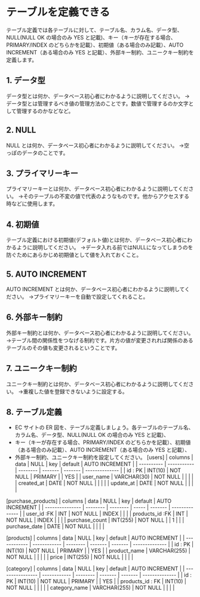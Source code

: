# テーブルを定義できる
テーブル定義では各テーブルに対して、テーブル名、カラム名、データ型、NULL(NULL OK の場合のみ YES と記載)、キー（キーが存在する場合、PRIMARY/INDEX のどちらかを記載）、初期値（ある場合のみ記載）、AUTO INCREMENT（ある場合のみ YES と記載）、外部キー制約、ユニークキー制約を定義します。
## 1. データ型
データ型とは何か、データベース初心者にわかるように説明してください。
→データ型とは管理するべき値の管理方法のことです。数値で管理するのか文字として管理するのかなどなど。
## 2. NULL
NULL とは何か、データベース初心者にわかるように説明してください。
→空っぽのデータのことです。
## 3. プライマリーキー
プライマリーキーとは何か、データベース初心者にわかるように説明してください。
→そのテーブルの不変の値で代表のようなものです。他からアクセスする時などに使用します。
## 4. 初期値
テーブル定義における初期値(デフォルト値)とは何か、データベース初心者にわかるように説明してください。
→データ入れる前ではNULLになってしまうのを防ぐためにあらかじめ初期値として値を入れておくこと。
## 5. AUTO INCREMENT
AUTO INCREMENT とは何か、データベース初心者にわかるように説明してください。
→プライマリーキーを自動で設定してくれること。
## 6. 外部キー制約
外部キー制約とは何か、データベース初心者にわかるように説明してください。
→テーブル間の関係性をつなげる制約です。片方の値が変更されれば関係のあるテーブルのその値も変更されるということです。
## 7. ユニークキー制約
ユニークキー制約とは何か、データベース初心者にわかるように説明してください。
→重複した値を登録できないように設定する。
## 8. テーブル定義
- EC サイトの ER 図を、テーブル定義しましょう。各テーブルのテーブル名、カラム名、データ型、NULL(NULL OK の場合のみ YES と記載)、
- キー（キーが存在する場合、PRIMARY/INDEX のどちらかを記載）、初期値（ある場合のみ記載）、AUTO INCREMENT（ある場合のみ YES と記載）、
- 外部キー制約、ユニークキー制約を設定してください。
[users]
| columns    | data        | NULL     | key     | default | AUTO INCREMENT |
| ---------- | ----------- | -------- | ------- | ------- | -------------- |
| id : PK    | INT(10)     | NOT NULL | PRIMARY |         | YES            |
| user_name  | VARCHAR(30) | NOT NULL |         |         |                |
| created_at | DATE        | NOT NULL |         |         |                |
| update_at  | DATE        | NOT NULL |         |         |                |

[purchase_products]
| columns         | data     | NULL     | key   | default | AUTO INCREMENT |
| --------------- | -------- | -------- | ----- | ------- | -------------- |
| user_id :FK     | INT      | NOT NULL | INDEX |         |                |
| products_id :FK | INT      | NOT NULL | INDEX |         |                |
| purchase_count  | INT(255) | NOT NULL |       | 1       |                |
| purchase_date   | DATE     | NOT NULL |       |         |                |

[products]
| columns      | data         | NULL     | key     | default | AUTO INCREMENT |
| ------------ | ------------ | -------- | ------- | ------- | -------------- |
| id : PK      | INT(10)      | NOT NULL | PRIMARY |         | YES            |
| product_name | VARCHAR(255) | NOT NULL |         |         |                |
| price        | INT(255)     | NOT NULL |         |         |                |

[category]
| columns          | data         | NULL     | key     | default | AUTO INCREMENT |
| ---------------- | ------------ | -------- | ------- | ------- | -------------- |
| id : PK          | INT(10)      | NOT NULL | PRIMARY |         | YES            |
| products_id : FK | INT(10)      | NOT NULL |         |         |                |
| category_name    | VARCHAR(255) | NOT NULL |         |         |                |